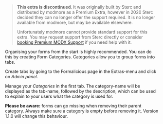 > **This extra is discontinued**. It was originally built by Sterc and distributed by modmore as a Premium Extra, however in 2020 Sterc decided they can no longer offer the support required. It is no longer available from modmore, but may be available elsewhere.
>
> Unfortunately modmore cannot provide standard support for this extra. You may request support from Sterc directly or consider [booking Premium MODX Support](https://modmore.com/premium-modx-support/) if you need help with it.

Organising your forms from the start is highly recommended. You can do this by creating Form Categories. Categories allow you to group forms into tabs.

Create tabs by going to the Formalicious page in the Extras-menu and click on _Admin panel_.

Manage your _Categories_ in the first tab. The category-name will be displayed as the tab-name, followed by the description, which can be used to explain to your users what the category is used for.

**Please be aware:** forms can go missing when removing their parent category. Always make sure a category is empty before removing it. Version 1.1.0 will change this behaviour.
